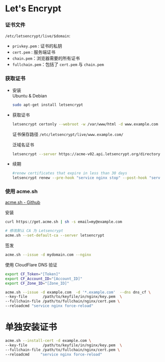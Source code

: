 # Let's Encrypt

### 证书文件  
`/etc/letsencrypt/live/$domain`:
- `privkey.pem` : 证书的私钥
- `cert.pem` : 服务端证书
- `chain.pem`：浏览器需要的所有证书
- `fullchain.pem`：包括了 `cert.pem` 与 `chain.pem`

### 获取证书
- 安装   
  Ubuntu & Debian
  ```sh
  sudo apt-get install letsencrypt
  ```

- 获取证书
  ```sh
  letsencrypt certonly --webroot -w /var/www/html -d www.example.com -d example.com
  ```
  证书保存路径 `/etc/letsencrypt/live/www.example.com/`

  泛域名证书
  ```sh
  letsencrypt --server https://acme-v02.api.letsencrypt.org/directory -d example.com -d "*.example.com" --manual --preferred-challenges dns-01 certonly
  ```

- 续期
  ```sh
  #renew certificates that expire in less than 30 days
  letsencrypt renew --pre-hook "service nginx stop" --post-hook "service nginx start"
  ```


### 使用 acme.sh

[acme.sh - Github](https://github.com/acmesh-official/acme.sh)

安装  
```sh
curl https://get.acme.sh | sh -s email=my@example.com

# 修改默认 CA 为 Letsencrypt
acme.sh --set-default-ca --server letsencrypt
```

签发  
```sh
acme.sh --issue -d mydomain.com --nginx
```

使用 CloudFlare DNS 验证  
```sh
export CF_Token="[Token]"
export CF_Account_ID="[Account_ID]"
export CF_Zone_ID="[Zone_ID]"

acme.sh --issue -d example.com  -d '*.example.com'  --dns dns_cf \
--key-file       /path/to/keyfile/in/nginx/key.pem  \
--fullchain-file /path/to/fullchain/nginx/cert.pem \
--reloadcmd "service nginx force-reload"
```


# 单独安装证书
```sh
acme.sh --install-cert -d example.com \
--key-file       /path/to/keyfile/in/nginx/key.pem  \
--fullchain-file /path/to/fullchain/nginx/cert.pem \
--reloadcmd     "service nginx force-reload"
```